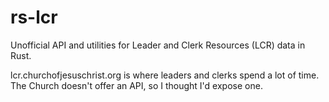 # rs-lcr
Unofficial API and utilities for Leader and Clerk Resources (LCR) data in Rust. 

lcr.churchofjesuschrist.org is where leaders and clerks spend a lot of time. The Church doesn't offer an API, so I thought I'd expose one. 
